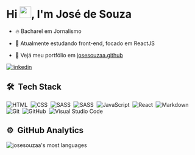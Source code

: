 <h1 align="left">Hi <img src="https://raw.githubusercontent.com/kaueMarques/kaueMarques/master/hi.gif" width="30px">, I'm José de Souza</h1>

- 🔥 Bacharel em Jornalismo

- 🌱 Atualmente estudando front-end, focado em ReactJS

- 🔭 Vejá meu portfólio em [josesouzaa.github](https://josesouzaa.github.io)

<a href="https://www.linkedin.com/in/jose-de-souza/" target="_blank">
  <img align="center" src="https://img.shields.io/badge/-José_de_Souza-05122A?style=flat&logo=linkedin" alt="linkedin"/>
</a>

## 🛠 &nbsp;Tech Stack

![HTML](https://img.shields.io/badge/-HTML-05122A?style=flat&logo=HTML5)&nbsp;
![CSS](https://img.shields.io/badge/-CSS-05122A?style=flat&logo=CSS3)&nbsp;
![SASS](https://img.shields.io/badge/-SASS-05122A?style=flat&logo=sass)&nbsp;
![SASS](https://img.shields.io/badge/-Styled_Components-05122A?style=flat&logo=styledcomponents)&nbsp;
![JavaScript](https://img.shields.io/badge/-JavaScript-05122A?style=flat&logo=javascript)&nbsp;
![React](https://img.shields.io/badge/-React-05122A?style=flat&logo=react)&nbsp;
![Markdown](https://img.shields.io/badge/-Markdown-05122A?style=flat&logo=markdown)&nbsp;
![Git](https://img.shields.io/badge/-Git-05122A?style=flat&logo=git)&nbsp;
![GitHub](https://img.shields.io/badge/-GitHub-05122A?style=flat&logo=github)&nbsp;
![Visual Studio Code](https://img.shields.io/badge/-Visual%20Studio%20Code-05122A?style=flat&logo=visual-studio-code&logoColor=007ACC)&nbsp;

## ⚙️ &nbsp;GitHub Analytics

<p align="left">
<img src="https://github-readme-stats.vercel.app/api/top-langs/?username=josesouzaa&layout=compact&theme=vision-friendly-dark" alt="josesouzaa's most languages"/>
</p>

<!--
**josesouzaa/josesouzaa** is a ✨ _special_ ✨ repository because its `README.md` (this file) appears on your GitHub profile.

Here are some ideas to get you started:

- 🔭 I’m currently working on ...
- 🌱 I’m currently learning ...
- 👯 I’m looking to collaborate on ...
- 🤔 I’m looking for help with ...
- 💬 Ask me about ...
- 📫 How to reach me: ...
- 😄 Pronouns: ...
- ⚡ Fun fact: ...
-->
